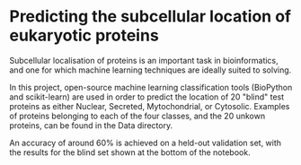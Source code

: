 # Predicting the subcellular location of eukaryotic proteins

Subcellular localisation of proteins is an important task in bioinformatics, and one for which machine learning techniques are ideally suited to solving. 

In this project, open-source machine learning classification tools (BioPython and scikit-learn) are used in order to predict the location of 20 "blind" test proteins as either Nuclear, Secreted, Mytochondrial, or Cytosolic. Examples of proteins belonging to each of the four classes, and the 20 unkown proteins, can be found in the Data directory.

An accuracy of around 60% is achieved on a held-out validation set, with the results for the blind set shown at the bottom of the notebook.
